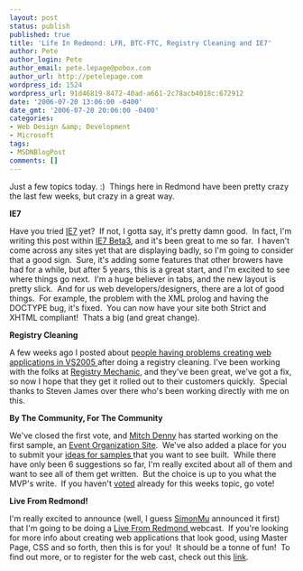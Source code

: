 ```yaml
---
layout: post
status: publish
published: true
title: 'Life In Redmond: LFR, BTC-FTC, Registry Cleaning and IE7'
author: Pete
author_login: Pete
author_email: pete.lepage@pobox.com
author_url: http://petelepage.com
wordpress_id: 1524
wordpress_url: 91d46819-8472-40ad-a661-2c78acb4018c:672912
date: '2006-07-20 13:06:00 -0400'
date_gmt: '2006-07-20 20:06:00 -0400'
categories:
- Web Design &amp; Development
- Microsoft
tags:
- MSDNBlogPost
comments: []
---
```

<p>Just a few topics today. :)  Things here in Redmond have been pretty crazy the last few weeks, but crazy in a great way.</p>
<p><strong>IE7</strong></p>
<p>Have you tried <a href="http://www.microsoft.com/windows/ie/default.mspx">IE7</a> yet?  If not, I gotta say, it's pretty damn good.  In fact, I'm writing this post within <a href="http://www.microsoft.com/downloads/details.aspx?FamilyID=4c1a8fbe-fb6a-47ac-867d-bb1f17e477ee&amp;displaylang=en">IE7 Beta3</a>, and it's been great to me so far.  I haven't come across any sites yet that are displaying badly, so I'm going to consider that a good sign.  Sure, it's adding some features that other browers have had for a while, but after 5 years, this is a great start, and I'm excited to see where things go next.  I'm a huge believer in tabs, and the new layout is pretty slick.  And for us web developers/designers, there are a lot of good things.  For example, the problem with the XML prolog and having the DOCTYPE bug, it's fixed.  You can now have your site both Strict and XHTML compliant!  Thats a big (and great change).</p>
<p><strong>Registry Cleaning</strong></p>
<p>A few weeks ago I posted about <a href="http://blogs.msdn.com/petel/archive/2006/07/03/655422.aspx">people having problems creating web applications in VS2005 </a>after doing a registry cleaning. I've been working with the folks at <a href="http://www.pctools.com/registry-mechanic/">Registry Mechanic</a>, and they've been great, we've got a fix, so now I hope that they get it rolled out to their customers quickly.  Special thanks to Steven James over there who's been working directly with me on this.</p>
<p><strong>By The Community, For The Community</strong></p>
<p>We've closed the first vote, and <a href="http://notgartner.wordpress.com/">Mitch Denny</a> has started working on the first sample, an <a href="http://notgartner.wordpress.com/2006/07/20/introducing-event-monger/">Event Organization Site</a>.  We've also added a place for you to submit your <a href="http://www.asp.net/default.aspx?tabindex=6&amp;tabid=50">ideas for samples </a>that you want to see built.  While there have only been 6 suggestions so far, I'm really excited about all of them and want to see all of them get written.  But the choice is up to you what the MVP's write.  If you haven't <a href="http://www.asp.net/default.aspx?tabindex=6&amp;tabid=50">voted</a> already for this weeks topic, go vote!</p>
<p><strong>Live From Redmond!</strong></p>
<p>I'm really excited to announce (well, I guess <a href="http://blogs.msdn.com/simonmu/archive/2006/07/19/671790.aspx">SimonMu</a> announced it first) that I'm going to be doing a <a href="http://www.asp.net/learn/videos/webcasts.aspx?tabid=63">Live From Redmond </a>webcast.  If you're looking for more info about creating web applications that look good, using Master Page, CSS and so forth, then this is for you!  It should be a tonne of fun!  To find out more, or to register for the web cast, check out this <a href="http://www.microsoft.com/events/EventDetails.aspx?CMTYSvcSource=MSCOMMedia&amp;Params=%7eCMTYDataSvcParams%5e%7earg+Name%3d%22ID%22+Value%3d%221032303787%22%2f%5e%7earg+Name%3d%22ProviderID%22+Value%3d%22A6B43178-497C-4225-BA42-DF595171F04C%22%2f%5e%7earg+Name%3d%22lang%22+Value%3d%22en%22%2f%5e%7earg+Name%3d%22cr%22+Value%3d%22US%22%2f%5e%7esParams%5e%7e%2fsParams%5e%7e%2fCMTYDataSvcParams%5e">link</a>.</p>
<p><img src="http://blogs.msdn.com/aggbug.aspx?PostID=672912" alt="" width="1" height="1" /></p>

